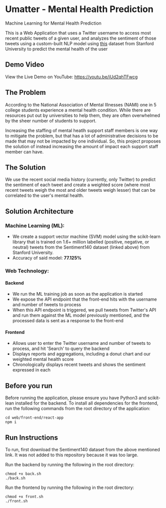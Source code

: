 # Umatter - Mental Health Prediction
Machine Learning for Mental Health Prediction

This is a Web Application that uses a Twitter username to access most recent public tweets of a given user, and analyzes the sentiment of those tweets using a custom-built NLP model using [this](http://help.sentiment140.com/for-students) dataset from Stanford University
to predict the mental health of the user

## Demo Video
View the Live Demo on YouTube: https://youtu.be/iUd2qhTFwcg

## The Problem

According to the National Association of Mental Illnesses (NAMI) one in 5 college students experience a mental health condition. While there are resources put out by universities to help them, they are often overwhelmed by the sheer number of students to support.

Increasing the staffing of mental heatlh support staff members is one way to mitigate the problem, but that has a lot of administrative decisions to be made that may not be impacted by one individual. So, this project proposes the solution of instead increasing the amount of impact each support staff member can have.

## The Solution

We use the recent social media history (currently, only Twitter) to predict the sentiment of each tweet and create a weighted score (where most recent tweets weigh the most and older tweets weigh lesser) that can be correlated to the user's mental health.

## Solution Architecture

### Machine Learning (ML):
- We create a support vector machine (SVM) model using the scikit-learn library that is trained on 1.6+ million labelled (positive, negative, or neutral) tweets from the Sentiment140 dataset (linked above) from Stanford University.
- Accuracy of said model: **77.125%**

### Web Technology:
#### Backend
- We run the ML training job as soon as the application is started
- We expose the API endpoint that the front-end hits with the username and number of tweets to process
- When this API endpoint is triggered, we pull tweets from Twitter's API and run them against the ML model previously mentioned, and the processed data is sent as a response to the front-end

#### Frontend
- Allows user to enter the Twitter username and number of tweets to process, and hit 'Search' to query the backend
- Displays reports and aggregations, including a donut chart and our weighted mental health score
- Chronologically displays recent tweets and shows the sentiment expressed in each


## Before you run

Before running the application, please ensure you have Python3 and scikit-lean installed for the backend.
To install all dependencies for the frontend, run the following commands from the root directory of the application:
```
cd web/front-end/react-app
npm i
```

## Run Instructions

To run, first download the Sentiment140 dataset from the above mentioned link. It was not added to this repository because it was too large.

Run the backend by running the following in the root directory:
```
chmod +x back.sh
./back.sh
```

Run the frontend by running the following in the root directory:
```
chmod +x front.sh
./front.sh
```



